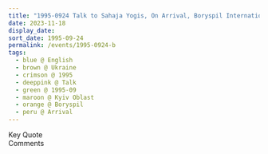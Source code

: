 ```yaml
---
title: "1995-0924 Talk to Sahaja Yogis, On Arrival, Boryspil International Airport, Boryspil (38 kms ESE of Kiev), Kyiv Oblast, Ukraine"
date: 2023-11-18
display_date: 
sort_date: 1995-09-24
permalink: /events/1995-0924-b
tags:
  - blue @ English
  - brown @ Ukraine
  - crimson @ 1995
  - deeppink @ Talk
  - green @ 1995-09
  - maroon @ Kyiv Oblast
  - orange @ Boryspil
  - peru @ Arrival
---
```


<wave-list>
  <list-title color="green" width="75">Key Quote</list-title>
  <list-item color="BlanchedAlmond"  width="200"></list-item>
  <list-item color="Lavender"></list-item>
  <list-item color="BlanchedAlmond"></list-item>
</wave-list>

<br>

<wave-list>
  <list-title color="green" width="75">Comments</list-title>
  <list-item color="BlanchedAlmond"  width="200"></list-item>
  <list-item color="Lavender"></list-item>
  <list-item color="BlanchedAlmond"></list-item>
</wave-list>